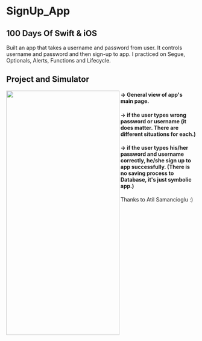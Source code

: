 # SignUp_App

## 100 Days Of Swift & iOS

Built an app that takes a username and password from user. It controls username and password and then sign-up to app.
I practiced on Segue, Optionals, Alerts, Functions and Lifecycle.

## Project and Simulator

<p><img align="left" src="https://github.com/cnmalper/SignUpApp/blob/main/alert.gif" width="300" height="650"/></p>
 
#### -> General view of app's main page.

#### -> if the user types wrong password or username (it does matter. There are different situations for each.)

#### -> if the user types his/her password and username correctly, he/she sign up to app successfully. (There is no saving process to Database, it's just symbolic app.)

Thanks to Atil Samancioglu :)
